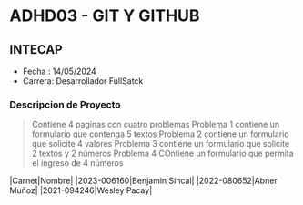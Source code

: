 # ADHD03 - GIT Y GITHUB
## INTECAP
- Fecha : 14/05/2024
- Carrera: Desarrollador FullSatck

### Descripcion de Proyecto
>Contiene 4 paginas con cuatro problemas
>Problema 1 contiene un formulario que contenga 5 textos 
>Problema 2 contiene un formulario que solicite 4 valores 
>Problema 3 contiene un formulario que solicite 2 textos y 2 números
>Problema 4 COntiene un formulario que permita el ingreso de 4 números

|Carnet|Nombre|
|2023-006160|Benjamin Sincal|
|2022-080652|Abner Muñoz|
|2021-094246|Wesley Pacay|